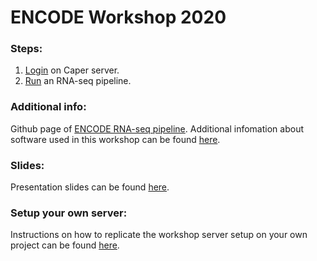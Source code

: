 # ENCODE Workshop 2020

### Steps:

1) [Login](login.md) on Caper server.
2) [Run](run.md) an RNA-seq pipeline.

### Additional info:

Github page of [ENCODE RNA-seq pipeline](https://github.com/ENCODE-DCC/rna-seq-pipeline).
Additional infomation about software used in this workshop can be found [here](software_information.md).

### Slides:

Presentation slides can be found [here](https://drive.google.com/file/d/1NoZOqnPjmpvZYB0SbHzMKZgOgTKuz4P8/view).

### Setup your own server:

Instructions on how to replicate the workshop server setup on your own project can be found [here](dev.md).

